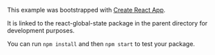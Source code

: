 This example was bootstrapped with [Create React App](https://github.com/facebook/create-react-app).

It is linked to the react-global-state package in the parent directory for development purposes.

You can run `npm install` and then `npm start` to test your package.
